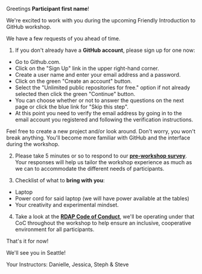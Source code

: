 Greetings **Participant first name**!

We're excited to work with you during the upcoming Friendly Introduction to GitHub workshop.

We have a few requests of you ahead of time.

1. If you don't already have a **GitHub account**, please sign up for one now: 
  * Go to Github.com.  
  * Click on the "Sign Up" link in the upper right-hand corner. 
  * Create a user name and enter your email address and a password.
  * Click on the green "Create an account" button.
  * Select the "Unlimited public repositories for free." option if not already selected then click the green "Continue" button.
  * You can choose whether or not to answer the questions on the next page or click the blue link for "Skip this step".
  * At this point you need to verify the email address by going in to the email account you registered and following the verification instructions.  
  
Feel free to create a new project and/or look around.  Don't worry, you won't break anything.  You'll become more familiar with GitHub and the interface during the workshop.

2. Please take 5 minutes or so to respond to our [**pre-workshop survey**](https://docs.google.com/forms/d/e/1FAIpQLSft9j-VxZdqszo747JBtigIggkWDoe17H8SrYj12IpR6NK7Fg/viewform?usp=sf_link).  Your responses will help us tailor the workshop experience as much as we can to accommodate the different needs of participants.

3. Checklist of what to **bring with you**:
  * Laptop
  * Power cord for said laptop (we will have power available at the tables)
  * Your creativity and experimental mindset.
  
4. Take a look at the [**RDAP Code of Conduct**](http://www.asis.org/rdap/code-of-conduct/), we'll be operating under that CoC throughout the workshop to help ensure an inclusive, cooperative environment for all participants.

That's it for now!

We'll see you in Seattle!

Your Instructors:
Danielle, Jessica, Steph & Steve
